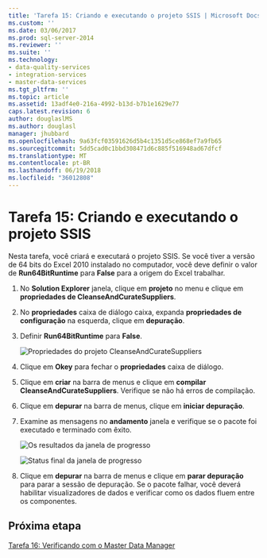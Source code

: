 ```yaml
---
title: 'Tarefa 15: Criando e executando o projeto SSIS | Microsoft Docs'
ms.custom: ''
ms.date: 03/06/2017
ms.prod: sql-server-2014
ms.reviewer: ''
ms.suite: ''
ms.technology:
- data-quality-services
- integration-services
- master-data-services
ms.tgt_pltfrm: ''
ms.topic: article
ms.assetid: 13adf4e0-216a-4992-b13d-b7b1e1629e77
caps.latest.revision: 6
author: douglaslMS
ms.author: douglasl
manager: jhubbard
ms.openlocfilehash: 9a63fcf03591626d5b4c1351d5ce868ef7a9fb65
ms.sourcegitcommit: 5dd5cad0c1bbd308471d6c885f516948ad67dfcf
ms.translationtype: MT
ms.contentlocale: pt-BR
ms.lasthandoff: 06/19/2018
ms.locfileid: "36012808"
---
```

# <a name="task-15-building-and-running-the-ssis-project"></a>Tarefa 15: Criando e executando o projeto SSIS
  Nesta tarefa, você criará e executará o projeto SSIS. Se você tiver a versão de 64 bits do Excel 2010 instalado no computador, você deve definir o valor de **Run64BitRuntime** para **False** para a origem do Excel trabalhar.  
  
1.  No **Solution Explorer** janela, clique em **projeto** no menu e clique em **propriedades de CleanseAndCurateSuppliers**.  
  
2.  No **propriedades** caixa de diálogo caixa, expanda **propriedades de configuração** na esquerda, clique em **depuração**.  
  
3.  Definir **Run64BitRuntime** para **False**.  
  
     ![Propriedades do projeto CleanseAndCurateSuppliers](../../2014/tutorials/media/et-buildingandrunningthessisproject-01.jpg "propriedades do projeto CleanseAndCurateSuppliers")  
  
4.  Clique em **Okey** para fechar o **propriedades** caixa de diálogo.  
  
5.  Clique em **criar** na barra de menus e clique em **compilar CleanseAndCurateSuppliers**. Verifique se não há erros de compilação.  
  
6.  Clique em **depurar** na barra de menus, clique em **iniciar depuração**.  
  
7.  Examine as mensagens no **andamento** janela e verifique se o pacote foi executado e terminado com êxito.  
  
     ![Os resultados da janela de progresso](../../2014/tutorials/media/et-buildingandrunningthessisproject-02.jpg "resulta da janela de progresso")  
  
     ![Status final da janela de progresso](../../2014/tutorials/media/et-buildingandrunningthessisproject-03.jpg "Status Final da janela de progresso")  
  
8.  Clique em **depurar** na barra de menus e clique em **parar depuração** para parar a sessão de depuração. Se o pacote falhar, você deverá habilitar visualizadores de dados e verificar como os dados fluem entre os componentes.  
  
## <a name="next-step"></a>Próxima etapa  
 [Tarefa 16: Verificando com o Master Data Manager](../../2014/tutorials/task-16-verifying-with-master-data-manager.md)  
  
  